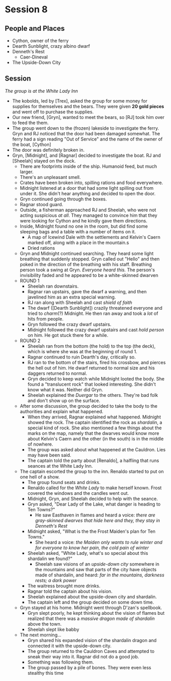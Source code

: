
# Session 8
## People and Places
* Cython, owner of the ferry
* Dearth Sunblight, crazy albino dwarf
* Denneth's Rest
	* Caer-Dineval
* The Upside-Down City
## Session
_The group is at the White Lady Inn_
* The kobolds, led by [Trex], asked the group for some money for supplies for themselves and the bears. They were given **20 gold pieces** and went off to purchase the supplies.
* Our new friend, [Gryn], wanted to meet the bears, so [RJ] took him over to feed the them.
* The group went down to the (frozen) lakeside to investigate the ferry. Gryn and RJ noticed that the door had been damaged somewhat. The ferry had a sign reading "Out of Service" and the name of the owner of the boat, [Cython]
* The door was definitely broken in.
* Gryn, [Midnight], and [Ragnar] decided to investigate the boat. RJ and [Sheelah] stayed on the dock.
	* There are footprints inside of the ship. Humanoid feed, but much larger.
	* There's an unpleasant smell.
	* Crates have been broken into, spilling rations and food everywhere.
	* Midnight listened at a door that had some light spilling out from under it. She didn't hear anything and decided to open the door.
	* Gryn continued going through the boxes.
	* Ragnar stood guard.
	* Outside, a fisherman approached RJ and Sheelah, who were not acting suspicious _at all_. They managed to convince him that they were looking for Cython and he kindly gave them directions.
	* Inside, Midnight found no one in the room, but did find some sleeping bags and a table with a number of items on it.
		* A map of Icewind Dale with the settlements and Kelvin's Caern marked off, along with a place in the mountain.s
		* Dried rations
	* Gryn and Midnight continued searching. They heard some light breathing that suddenly stopped. Gryn called out "Hello" and then poked in the direction of the breathing with his staff. Breathing person took a swing at Gryn. _Everyone heard this._ The person's invisibility faded and he appeared to be a white-skinned dwarven
	* ROUND 1
		* Sheelah ran downstairs.
		* Ragnar ran upstairs, gave the dwarf a warning, and then javelined him as an extra special warning.
		* RJ ran along with Sheelah and cast _shield of faith_
		* The dwarf ([Dearth Sunblight]) crazily threatened everyone and tried to _charm_(?) Midnight. He then ran away and took a _lot_ of hits from people.
		* Gryn followed the crazy dwarf upstairs.
		* Midnight followed the crazy dwarf upstairs and cast _hold person_ on him. He got stuck there for a while.
	* ROUND 2
		* Sheelah ran from the bottom (the hold) to the top (the deck), which is where she was at the beginning of round 1.
		* Ragnar continued to ruin Dearth's day, critically so.
		* RJ ran to the bottom of the stairs, fired his crossbow, and pierces the hell out of him. He dwarf returned to normal size and his daggers returned to normal.
		* Gryn decided to keep watch while Midnight looted the body. She found a "translucent rock" that looked interesting. She didn't know what it was. Neither did Gryn.
		* Sheelah explained the _Duergar_ to the others. They're bad folk and don't show up on the surface.
	* After some discussion, the group decided to take the body to the authorities and explain what happened.
		* When they arrived, Ragnar explained what happened. Midnight showed the rock. The captain identified the rock as _shardalin_, a special kind of rock.  She also mentioned a few things about the marks on the map, namely that the dwarves would know more about Kelvin's Caern and the other (in the south) is in the middle of nowhere.
		* The group was asked about what happened at the Cauldron. Lies may have been said.
		* The captain told the party about [Renaldo], a halfling that runs seances at the White Lady Inn.
	* The captain escorted the group to the inn. Renaldo started to put on one hell of a show.
		* The group found seats and drinks.
		* Renaldo called for the _White Lady_ to make herself known. Frost covered the windows and the candles went out.
		* Midnight, Gryn, and Sheelah decided to help with the seance.
		* Gryn asked, "Dear Lady of the Lake, what danger is heading to Ten Towns?"
			* He saw Easthaven in flames and heard a voice: _there are gray-skinned dwarves that hide here and they, they stay in Denneth's Rest_
		* Midnight asked, "What is the the Frost Maiden's plan for Ten Towns."
			* She heard a voice: _the Maiden only wants to rule winter and for everyone to know her pain, the cold pain of winter_
		* Sheelah asked, "White Lady, what's so special about this shardalin we found?"
			* Sheelah saw visions of an _upside-down city_ somewhere in the mountains and saw that parts of the city have objects made of shardalin, and heard: _far in the mountains, darkness rests; a dark power_
		* The waitress brought more drinks.
		* Ragnar told the captain about his vision.
		* Sheelah explained about the upside-down city and shardalin.
		* The captain left and the group decided on some down time.
	* Gryn stayed at his home. Midnight went through D'zan's spellbook.
		* Gryn slept poorly, he kept thinking about the vision of flames but realized that there was a _massive dragon made of shardalin_ above the town.
		* Sheelah slept like babby
	* The next morning...
		* Gryn shared his expanded vision of the shardalin dragon and connected it with the upside-down city.
		* The group returned to the Cauldron Caves and attempted to sneak their way into it. Ragnar did not do a good job.
		* Something was following them.
		* The group passed by a pile of bones. They were even less stealthy this time 
<!--stackedit_data:
eyJoaXN0b3J5IjpbOTU4NDI0Mjc3LC0xNzgzNjI0OTUyLDExOT
c4MTQwMjAsLTI5ODM4NzY2MSwxMjgyMjY1MDk2LDM3NjA2NzIx
OCwtNzEwMzA2NzM1LDQzMjExOTI4Nyw5MjU5NjUxNTMsOTkyOD
Y2MDQ0LDIwODU3NjUwNzUsMTIzNTU5OTk0MSw0NTU4MDQwMTMs
LTE3MTg1ODM1NDcsMTA0OTEzMDk3LC02NDk4MjAyOTksLTk5Mz
Y2Mzc2MSwtMTI0MDc4NjkxMSwtMTQ4MzgzOTEzOCwxNDE5NjM4
MDYzXX0=
-->
